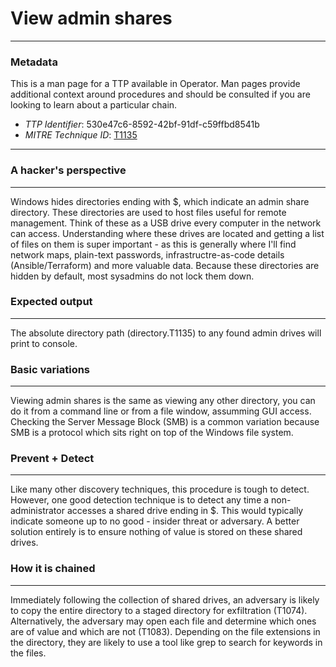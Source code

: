 
# View admin shares

---

### Metadata

This is a man page for a TTP available in Operator. Man pages provide additional context around procedures and should be consulted if you are looking to learn about a particular chain.

- *TTP Identifier*: 530e47c6-8592-42bf-91df-c59ffbd8541b
- *MITRE Technique ID*: [T1135](https://attack.mitre.org/techniques/T1135/)

---

### A hacker's perspective

---

Windows hides directories ending with $, which indicate an admin share directory. These directories are used to host files useful for remote management. Think of these as a USB drive every computer in the network can access. Understanding where these drives are located and getting a list of files on them is super important - as this is generally where I'll find network maps, plain-text passwords, infrastructre-as-code details (Ansible/Terraform) and more valuable data. Because these directories are hidden by default, most sysadmins do not lock them down. 

### Expected output

---

The absolute directory path (directory.T1135) to any found admin drives will print to console. 

### Basic variations

---

Viewing admin shares is the same as viewing any other directory, you can do it from a command line or from a file window, assumming GUI access. Checking the Server Message Block (SMB) is a common variation because SMB is a protocol which sits right on top of the Windows file system. 

### Prevent + Detect

---

Like many other discovery techniques, this procedure is tough to detect. However, one good detection technique is to detect any time a non-administrator accesses a shared drive ending in $. This would typically indicate someone up to no good - insider threat or adversary. A better solution entirely is to ensure nothing of value is stored on these shared drives. 

### How it is chained

---

Immediately following the collection of shared drives, an adversary is likely to copy the entire directory to a staged directory for exfiltration (T1074). Alternatively, the adversary may open each file and determine which ones are of value and which are not (T1083). Depending on the file extensions in the directory, they are likely to use a tool like grep to search for keywords in the files. 

